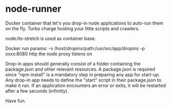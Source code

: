 # node-runner
Docker container that let's you drop-in node applications to auto-run them on the fly.
Turbo charge hosting your little scripts and crawlers.

node:lts-stretch is used as container base.

Docker run params:
-v /host/dropins/path:/usr/src/app/dropins
-p xxxx:8080 http the node proxy listens on

Drop-in apps should generally consist of a folder containing the package.json and other relevant resources.
A package.json is required since "npm install" is a mandatory step in preparing any app for start-up.
Any drop-in app needs to define the "start" script in their package.json to make it run.
If an application encounters an error or exits, it will be restarted after a few seconds (infinitly).


Have fun.

